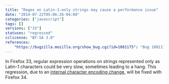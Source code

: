 ```yaml
---
title: "Regex on Latin-1-only strings may cause a performance issue"
date: "2014-07-22T05:06:26-04:00"
categories: ["javascript"]
tags: []
versions: ["33"]
statuses: "regressed"
cclicense: "BY-SA 3.0"
references:
    "https://bugzilla.mozilla.org/show_bug.cgi?id=1081175": "Bug 1081175 – (latin1strings) Degraded regular expression performance (infinite loop?)"
---
```

In Firefox 33, regular expression operations on strings represented only as Latin-1 characters could be very slow, sometimes leading to a hang. This regression, due to an [internal character encoding change](https://blog.mozilla.org/javascript/2014/07/21/slimmer-and-faster-javascript-strings-in-firefox/), will be fixed with Firefox 34.
